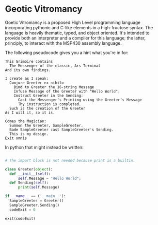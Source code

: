 # Geotic Vitromancy
Goetic Vitromancy is a proposed High Level programming language incorporating pythonic and C-like elements in a high-fructose syntax. The language is heavily thematic, typed, and object oriented. It's intended to provide both an interpreter and a compiler for this language; the latter, principly, to interact with the MSP430 assembly language.

The following pseudocode gives you a hint what you're in for:

```
This Grimoire contains
  The Messenger of the classic, Ars Terminal
And its own findings.
  
I create as I speak:
  Conjure Greeter ex nihilo
    Bind to Greeter the 16-string Message
    Infuse Message of the Greeter with "Hello World";
    Instruct Greeter in the Sending:
      Cast the Messenger's Printing using the Greeter's Message
      Thy instruction is completed.
  Such is the creation of the Greeter
As I will it, so it is.

Comes the Magician:
  Summon the Greeter, SampleGreeter.
  Bade SampleGreeter cast SampleGreeter's Sending.
  This is my design.
Exit omnis
```

In python that might instead be written:
```python

# The import block is not needed because print is a builtin.

class Greeter(object):
  def __init__(self):
      self.Message = "Hello World";
  def Sending(self):
      print(self.Message)

if __name__ == ('__main__'):
  SampleGreeter = Greeter()
  SampleGreeter.Sending()
  codeExit = 0

exit(codeExit)
